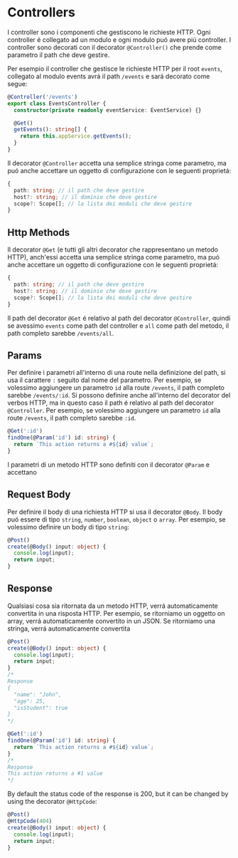 # Controllers

I controller sono i componenti che gestiscono le richieste HTTP. Ogni controller é 
collegato ad un modulo e ogni modulo puó avere piú controller. I controller sono
decorati con il decorator `@Controller()` che prende come parametro il path che 
deve gestire. 

Per esempio il controller che gestisce le richieste HTTP per il root `events`, collegato 
al modulo events avrá il path `/events` e sará decorato come segue:

```typescript
@Controller('/events')
export class EventsController {
  constructor(private readonly eventService: EventService) {}

  @Get()
  getEvents(): string[] {
    return this.appService.getEvents();
  }
}
```
Il decorator `@Controller` accetta una semplice stringa come parametro, ma puó anche 
accettare un oggetto di configurazione con le seguenti proprietá:
```typescript
{
  path: string; // il path che deve gestire
  host?: string; // il dominio che deve gestire
  scope?: Scope[]; // la lista dei moduli che deve gestire
}
```

## Http Methods
Il decorator `@Get` (e tutti gli altri decorator che rappresentano un metodo HTTP), 
anch'essi accetta una semplice stringa come parametro, ma puó anche accettare un oggetto
di configurazione con le seguenti proprietá:
```typescript
{
  path: string; // il path che deve gestire
  host?: string; // il dominio che deve gestire
  scope?: Scope[]; // la lista dei moduli che deve gestire
}
```
Il path del decorator `@Get` é relativo al path del decorator `@Controller`, quindi 
se avessimo `events` come path del controller e `all` come path del metodo, il path
completo sarebbe `/events/all`.

## Params
Per definire i parametri all'interno di una route nella definizione del path, si
usa il carattere `:` seguito dal nome del parametro. Per esempio, se volessimo 
aggiungere un parametro `id` alla route `/events`, il path completo sarebbe
`/events/:id`.
Si possono definire anche all'interno del decorator del verbos HTTP, ma in questo
caso il path é relativo al path del decorator `@Controller`. Per esempio, se volessimo
aggiungere un parametro `id` alla route `/events`, il path completo sarebbe
`:id`.

```typescript
@Get(':id')
findOne(@Param('id') id: string) {
  return `This action returns a #${id} value`;
}
```
I parametri di un metodo HTTP sono definiti con il decorator `@Param` e accettano

## Request Body
Per definire il body di una richiesta HTTP si usa il decorator `@Body`. Il body
puó essere di tipo `string`, `number`, `boolean`, `object` o `array`. Per esempio,
se volessimo definire un body di tipo `string`:

```typescript
@Post()
create(@Body() input: object) {
  console.log(input);
  return input;
}
```

## Response
Qualsiasi cosa sia ritornata da un metodo HTTP, verrá automaticamente convertita in 
una risposta HTTP. Per esempio, se ritorniamo un oggetto on array, verrá automaticamente 
convertito in un JSON. Se ritorniamo una stringa, verrá automaticamente convertita

```typescript
@Post()
create(@Body() input: object) {
  console.log(input);
  return input;
}
/*
Response
{
  "name": "John",
  "age": 25,
  "isStudent": true
}
*/

@Get(':id')
findOne(@Param('id') id: string) {
  return `This action returns a #${id} value`;
}
/*
Response
This action returns a #1 value
*/
```
By default the status code of the response is 200, but it can be changed by using
the decorator `@HttpCode`:

```typescript
@Post()
@HttpCode(404)
create(@Body() input: object) {
  console.log(input);
  return input;
}
```



